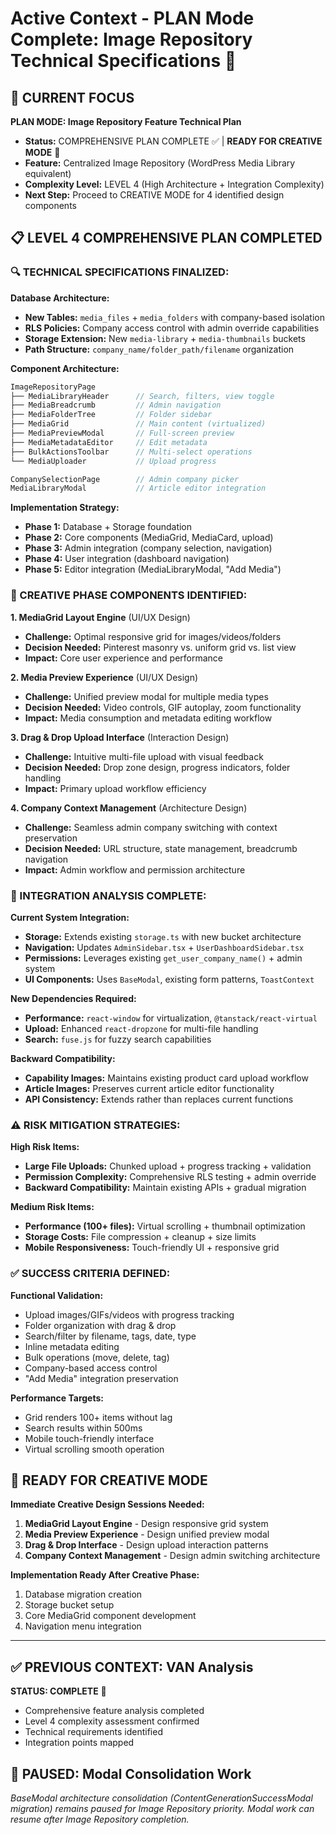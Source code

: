 # Active Context - PLAN Mode Complete: Image Repository Technical Specifications 🎯

## 🎯 **CURRENT FOCUS**
**PLAN MODE: Image Repository Feature Technical Plan** 
- **Status:** COMPREHENSIVE PLAN COMPLETE ✅ | **READY FOR CREATIVE MODE** 🎨
- **Feature:** Centralized Image Repository (WordPress Media Library equivalent)
- **Complexity Level:** LEVEL 4 (High Architecture + Integration Complexity)
- **Next Step:** Proceed to CREATIVE MODE for 4 identified design components

## 📋 **LEVEL 4 COMPREHENSIVE PLAN COMPLETED**

### **🔍 TECHNICAL SPECIFICATIONS FINALIZED:**

**Database Architecture:**
- **New Tables:** `media_files` + `media_folders` with company-based isolation
- **RLS Policies:** Company access control with admin override capabilities
- **Storage Extension:** New `media-library` + `media-thumbnails` buckets
- **Path Structure:** `company_name/folder_path/filename` organization

**Component Architecture:**
```typescript
ImageRepositoryPage
├── MediaLibraryHeader      // Search, filters, view toggle
├── MediaBreadcrumb         // Admin navigation
├── MediaFolderTree         // Folder sidebar
├── MediaGrid               // Main content (virtualized)
├── MediaPreviewModal       // Full-screen preview
├── MediaMetadataEditor     // Edit metadata
├── BulkActionsToolbar      // Multi-select operations
└── MediaUploader           // Upload progress

CompanySelectionPage        // Admin company picker
MediaLibraryModal           // Article editor integration
```

**Implementation Strategy:**
- **Phase 1:** Database + Storage foundation
- **Phase 2:** Core components (MediaGrid, MediaCard, upload)
- **Phase 3:** Admin integration (company selection, navigation)
- **Phase 4:** User integration (dashboard navigation)
- **Phase 5:** Editor integration (MediaLibraryModal, "Add Media")

### **🎨 CREATIVE PHASE COMPONENTS IDENTIFIED:**

**1. MediaGrid Layout Engine** (UI/UX Design)
- **Challenge:** Optimal responsive grid for images/videos/folders
- **Decision Needed:** Pinterest masonry vs. uniform grid vs. list view
- **Impact:** Core user experience and performance

**2. Media Preview Experience** (UI/UX Design)  
- **Challenge:** Unified preview modal for multiple media types
- **Decision Needed:** Video controls, GIF autoplay, zoom functionality
- **Impact:** Media consumption and metadata editing workflow

**3. Drag & Drop Upload Interface** (Interaction Design)
- **Challenge:** Intuitive multi-file upload with visual feedback
- **Decision Needed:** Drop zone design, progress indicators, folder handling
- **Impact:** Primary upload workflow efficiency

**4. Company Context Management** (Architecture Design)
- **Challenge:** Seamless admin company switching with context preservation
- **Decision Needed:** URL structure, state management, breadcrumb navigation
- **Impact:** Admin workflow and permission architecture

### **🔧 INTEGRATION ANALYSIS COMPLETE:**

**Current System Integration:**
- **Storage:** Extends existing `storage.ts` with new bucket architecture
- **Navigation:** Updates `AdminSidebar.tsx` + `UserDashboardSidebar.tsx`
- **Permissions:** Leverages existing `get_user_company_name()` + admin system
- **UI Components:** Uses `BaseModal`, existing form patterns, `ToastContext`

**New Dependencies Required:**
- **Performance:** `react-window` for virtualization, `@tanstack/react-virtual`
- **Upload:** Enhanced `react-dropzone` for multi-file handling
- **Search:** `fuse.js` for fuzzy search capabilities

**Backward Compatibility:**
- **Capability Images:** Maintains existing product card upload workflow
- **Article Images:** Preserves current article editor functionality
- **API Consistency:** Extends rather than replaces current functions

### **⚠️ RISK MITIGATION STRATEGIES:**

**High Risk Items:**
- **Large File Uploads:** Chunked upload + progress tracking + validation
- **Permission Complexity:** Comprehensive RLS testing + admin override
- **Backward Compatibility:** Maintain existing APIs + gradual migration

**Medium Risk Items:**
- **Performance (100+ files):** Virtual scrolling + thumbnail optimization
- **Storage Costs:** File compression + cleanup + size limits
- **Mobile Responsiveness:** Touch-friendly UI + responsive grid

### **✅ SUCCESS CRITERIA DEFINED:**

**Functional Validation:**
- Upload images/GIFs/videos with progress tracking
- Folder organization with drag & drop
- Search/filter by filename, tags, date, type
- Inline metadata editing
- Bulk operations (move, delete, tag)
- Company-based access control
- "Add Media" integration preservation

**Performance Targets:**
- Grid renders 100+ items without lag
- Search results within 500ms
- Mobile touch-friendly interface
- Virtual scrolling smooth operation

## 🚀 **READY FOR CREATIVE MODE**

**Immediate Creative Design Sessions Needed:**
1. **MediaGrid Layout Engine** - Design responsive grid system
2. **Media Preview Experience** - Design unified preview modal  
3. **Drag & Drop Interface** - Design upload interaction patterns
4. **Company Context Management** - Design admin switching architecture

**Implementation Ready After Creative Phase:**
1. Database migration creation
2. Storage bucket setup
3. Core MediaGrid component development
4. Navigation menu integration

---

## ✅ **PREVIOUS CONTEXT: VAN Analysis** 
**STATUS: COMPLETE** 🎉
- Comprehensive feature analysis completed
- Level 4 complexity assessment confirmed
- Technical requirements identified
- Integration points mapped

## 📝 **PAUSED: Modal Consolidation Work**
*BaseModal architecture consolidation (ContentGenerationSuccessModal migration) remains paused for Image Repository priority. Modal work can resume after Image Repository completion.*